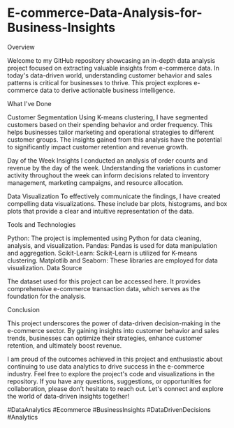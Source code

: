 # E-commerce-Data-Analysis-for-Business-Insights

Overview

Welcome to my GitHub repository showcasing an in-depth data analysis project focused on extracting valuable insights from e-commerce data. In today's data-driven world, understanding customer behavior and sales patterns is critical for businesses to thrive. This project explores e-commerce data to derive actionable business intelligence.

What I've Done

Customer Segmentation
Using K-means clustering, I have segmented customers based on their spending behavior and order frequency. This helps businesses tailor marketing and operational strategies to different customer groups. The insights gained from this analysis have the potential to significantly impact customer retention and revenue growth.

Day of the Week Insights
I conducted an analysis of order counts and revenue by the day of the week. Understanding the variations in customer activity throughout the week can inform decisions related to inventory management, marketing campaigns, and resource allocation.

Data Visualization
To effectively communicate the findings, I have created compelling data visualizations. These include bar plots, histograms, and box plots that provide a clear and intuitive representation of the data.

Tools and Technologies

Python: The project is implemented using Python for data cleaning, analysis, and visualization.
Pandas: Pandas is used for data manipulation and aggregation.
Scikit-Learn: Scikit-Learn is utilized for K-means clustering.
Matplotlib and Seaborn: These libraries are employed for data visualization.
Data Source

The dataset used for this project can be accessed here. It provides comprehensive e-commerce transaction data, which serves as the foundation for the analysis.

Conclusion

This project underscores the power of data-driven decision-making in the e-commerce sector. By gaining insights into customer behavior and sales trends, businesses can optimize their strategies, enhance customer retention, and ultimately boost revenue.

I am proud of the outcomes achieved in this project and enthusiastic about continuing to use data analytics to drive success in the e-commerce industry. Feel free to explore the project's code and visualizations in the repository. If you have any questions, suggestions, or opportunities for collaboration, please don't hesitate to reach out. Let's connect and explore the world of data-driven insights together!

#DataAnalytics #Ecommerce #BusinessInsights #DataDrivenDecisions #Analytics
